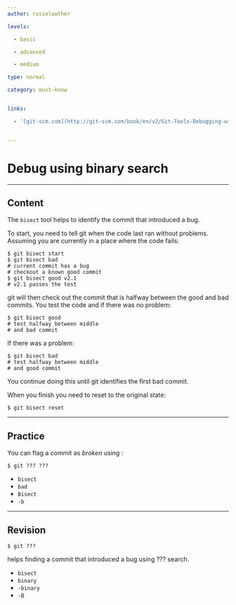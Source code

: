 ```yaml
---
author: rosielowther

levels:

  - basic

  - advanced

  - medium

type: normal

category: must-know


links:

  - '[git-scm.com](http://git-scm.com/book/en/v2/Git-Tools-Debugging-with-Git){website}'


---
```


# Debug using binary search

---
## Content

The `bisect` tool helps to identify the commit that introduced a bug.

To start, you need to tell git when the code last ran without problems. Assuming you are currently in a place where the code fails:
```
$ git bisect start
$ git bisect bad
# current commit has a bug
# checkout a known good commit
$ git bisect good v2.1
# v2.1 passes the test
``` 
git will then check out the commit that is halfway between the good and bad commits. You test the code and if there was no problem:
```
$ git bisect good
# test halfway between middle 
# and bad commit
```
If there was a problem:
```
$ git bisect bad
# test halfway between middle
# and good commit
```
You continue doing this until git identifies the first bad commit.

When you finish you need to reset to the original state:
```
$ git bisect reset
```

---
## Practice

You can flag a commit as *broken* using :
```
$ git ??? ???
```

* `bisect`
* `bad`
* `Bisect`
* `-b`

---
## Revision

```$ git ???``` 

helps finding a commit that introduced a bug using ??? search.

* `bisect`
* `binary`
* `-binary`
* `-B`

 
